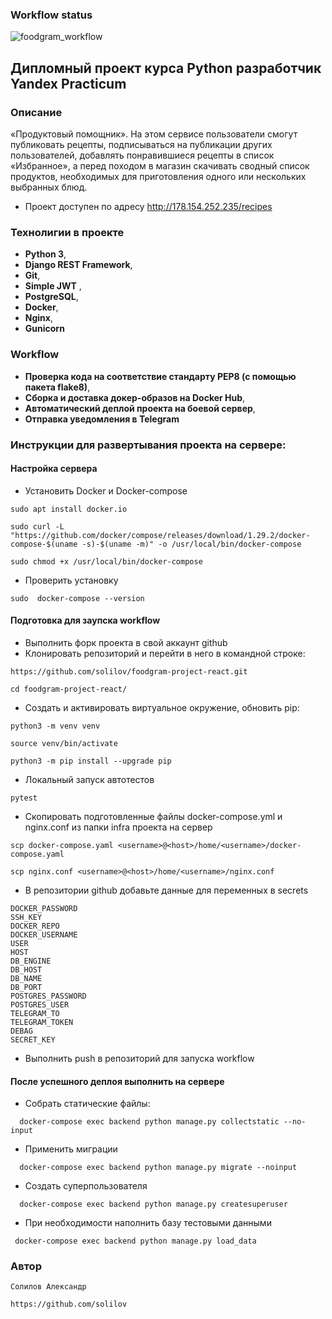 ### Workflow status
![foodgram_workflow](https://github.com/solilov/foodgram-project-react/actions/workflows/foodgram_workflow.yml/badge.svg)

## Дипломный проект курса Python разработчик Yandex Practicum

### <a name="Описание_проекта">Описание</a>

 «Продуктовый помощник». На этом сервисе пользователи смогут публиковать рецепты, подписываться на публикации других пользователей, добавлять понравившиеся рецепты в список «Избранное», а перед походом в магазин скачивать сводный список продуктов, необходимых для приготовления одного или нескольких выбранных блюд.

 - Проект доступен по адресу http://178.154.252.235/recipes


### <a name="Технолигии в проекте">Технолигии в проекте</a>

- **Python 3**,
- **Django REST Framework**, 
- **Git**, 
- **Simple JWT** ,
- **PostgreSQL**,
- **Docker**, 
- **Nginx**,
- **Gunicorn**

### <a name="Workflow">Workflow</a>

- **Проверка кода на соответствие стандарту PEP8 (с помощью пакета flake8)**,
- **Сборка и доставка докер-образов на Docker Hub**,
- **Автоматический деплой проекта на боевой сервер**,
- **Отправка уведомления в Telegram**


### <a name="Инструкции для развертывания проекта на сервере">Инструкции для развертывания проекта на сервере:</a>

#### <a name="Настройка сервера">Настройка сервера</a>

- Установить Docker и Docker-compose
```
sudo apt install docker.io
```
```
sudo curl -L "https://github.com/docker/compose/releases/download/1.29.2/docker-compose-$(uname -s)-$(uname -m)" -o /usr/local/bin/docker-compose
```
```
sudo chmod +x /usr/local/bin/docker-compose
```
- Проверить установку 
```
sudo  docker-compose --version
```

#### <a name="Подготовка для заупска workflow">Подготовка для заупска workflow</a>

- Выполнить форк проекта в свой аккаунт github
- Клонировать репозиторий и перейти в него в командной строке:
```
https://github.com/solilov/foodgram-project-react.git
```
```
cd foodgram-project-react/
```
- Cоздать и активировать виртуальное окружение, обновить pip:
```
python3 -m venv venv
```
```
source venv/bin/activate
```
```
python3 -m pip install --upgrade pip
```
- Локальный запуск автотестов
```
pytest
```
- Скопировать подготовленные файлы docker-compose.yml и nginx.conf из папки infra проекта на сервер
```
scp docker-compose.yaml <username>@<host>/home/<username>/docker-compose.yaml
```
```
scp nginx.conf <username>@<host>/home/<username>/nginx.conf
```
- В репозитории github добавьте данные для переменных в secrets
```
DOCKER_PASSWORD
SSH_KEY
DOCKER_REPO
DOCKER_USERNAME
USER
HOST
DB_ENGINE
DB_HOST
DB_NAME
DB_PORT
POSTGRES_PASSWORD
POSTGRES_USER
TELEGRAM_TO
TELEGRAM_TOKEN
DEBAG
SECRET_KEY
```
- Выполнить push в репозиторий для запуска workflow

#### <a name="После успешного деплоя выполнить на сервере">После успешного деплоя выполнить на сервере</a>
-  Собрать статические файлы:
```
  docker-compose exec backend python manage.py collectstatic --no-input
```
- Применить миграции
```
  docker-compose exec backend python manage.py migrate --noinput
```
- Создать суперпользователя
```
  docker-compose exec backend python manage.py createsuperuser
```
- При необходимости наполнить базу тестовыми данными
```
 docker-compose exec backend python manage.py load_data 
```

### <a name="Автор">Автор</a>
```
Солилов Александр
```
```
https://github.com/solilov
```
